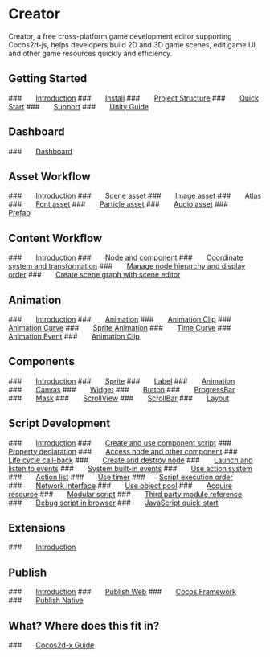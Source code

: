 # Creator
Creator, a free cross-platform game development editor supporting Cocos2d-js,
helps developers build 2D and 3D game scenes, edit game UI and other game resources
quickly and efficiency.

## Getting Started
###&emsp;&emsp;[Introduction](creator-chapters/getting-started/introduction.md)
###&emsp;&emsp;[Install](creator-chapters/getting-started/install.md)
###&emsp;&emsp;[Project Structure](creator-chapters/getting-started/project-structure.md)
###&emsp;&emsp;[Quick Start](creator-chapters/getting-started/quick-start.md)
###&emsp;&emsp;[Support](creator-chapters/getting-started/support.md)
###&emsp;&emsp;[Unity Guide](creator-chapters/getting-started/unity-guide.md)

## Dashboard
###&emsp;&emsp;[Dashboard](creator-chapters/dashboard.md)

<!--## Basics
###&emsp;&emsp;[Introduction](creator-chapters/basics/index.md)-->

## Asset Workflow
###&emsp;&emsp;[Introduction](creator-chapters/asset-workflow/index.md)
###&emsp;&emsp;[Scene asset](creator-chapters/asset-workflow/scene-managing.md)
###&emsp;&emsp;[Image asset](creator-chapters/asset-workflow/sprite.md)
###&emsp;&emsp;[Atlas](creator-chapters/asset-workflow/atlas.md)
###&emsp;&emsp;[Font asset](creator-chapters/asset-workflow/font.md)
###&emsp;&emsp;[Particle asset](creator-chapters/asset-workflow/particle.md)
###&emsp;&emsp;[Audio asset](creator-chapters/asset-workflow/audio-asset.md)
###&emsp;&emsp;[Prefab](creator-chapters/asset-workflow/prefab.md)

## Content Workflow
###&emsp;&emsp;[Introduction](creator-chapters/content-workflow/index.md)
###&emsp;&emsp;[Node and component](creator-chapters/content-workflow/node-component.md)
###&emsp;&emsp;[Coordinate system and transformation](creator-chapters/content-workflow/transform.md)
###&emsp;&emsp;[Manage node hierarchy and display order](creator-chapters/content-workflow/node-tree.md)
###&emsp;&emsp;[Create scene graph with scene editor](creator-chapters/content-workflow/scene-editing.md)

## Animation
###&emsp;&emsp;[Introduction](creator-chapters/animation/index.md)
###&emsp;&emsp;[Animation](creator-chapters/animation/animation.md)
###&emsp;&emsp;[Animation Clip](creator-chapters/animation/animation-clip.md)
###&emsp;&emsp;[Animation Curve](creator-chapters/animation/animation-curve.md)
###&emsp;&emsp;[Sprite Animation](creator-chapters/animation/sprite-animation.md)
###&emsp;&emsp;[Time Curve](creator-chapters/animation/time-curve.md)
###&emsp;&emsp;[Animation Event](creator-chapters/animation/animation-event.md)
###&emsp;&emsp;[Animation Clip](creator-chapters/animation/scripting-animation.md)

## Components
###&emsp;&emsp;[Introduction](creator-chapters/components/index.md)
###&emsp;&emsp;[Sprite](creator-chapters/components/sprite.md)
###&emsp;&emsp;[Label](creator-chapters/components/label.md)
###&emsp;&emsp;[Animation](creator-chapters/components/animation.md)
###&emsp;&emsp;[Canvas](creator-chapters/components/canvas.md)
###&emsp;&emsp;[Widget](creator-chapters/components/widget.md)
###&emsp;&emsp;[Button](creator-chapters/components/button.md)
###&emsp;&emsp;[ProgressBar](creator-chapters/components/progress.md)
###&emsp;&emsp;[Mask](creator-chapters/components/mask.md)
###&emsp;&emsp;[ScrollView](creator-chapters/components/scrollview.md)
###&emsp;&emsp;[ScrollBar](creator-chapters/components/scrollbar.md)
###&emsp;&emsp;[Layout](creator-chapters/components/layout.md)

## Script Development
###&emsp;&emsp;[Introduction](creator-chapters/scripting/index.md)
###&emsp;&emsp;[Create and use component script](creator-chapters/scripting/use-component.md)
###&emsp;&emsp;[Property declaration](creator-chapters/scripting/properties.md)
###&emsp;&emsp;[Access node and other component](creator-chapters/scripting/access-node-component.md)
###&emsp;&emsp;[Life cycle call-back](creator-chapters/scripting/life-cycle-callbacks.md)
###&emsp;&emsp;[Create and destroy node](creator-chapters/scripting/create-destroy.md)
###&emsp;&emsp;[Launch and listen to events](creator-chapters/scripting/events.md)
###&emsp;&emsp;[System built-in events](creator-chapters/scripting/internal-events.md)
###&emsp;&emsp;[Use action system](creator-chapters/scripting/actions.md)
###&emsp;&emsp;[Action list](creator-chapters/scripting/action-list.md)
###&emsp;&emsp;[Use timer](creator-chapters/scripting/scheduler.md)
###&emsp;&emsp;[Script execution order](creator-chapters/scripting/execution-order.md)
###&emsp;&emsp;[Network interface](creator-chapters/scripting/network.md)
###&emsp;&emsp;[Use object pool](creator-chapters/scripting/pooling.md)
###&emsp;&emsp;[Acquire resource](creator-chapters/scripting/load-assets.md)
###&emsp;&emsp;[Modular script](creator-chapters/scripting/modular-script.md)
###&emsp;&emsp;[Third party module reference](creator-chapters/scripting/third-party-module.md)
###&emsp;&emsp;[Debug script in browser](creator-chapters/scripting/web-debug-scripts.md)
###&emsp;&emsp;[JavaScript quick-start](creator-chapters/scripting/javascript-primer.md)

## Extensions
###&emsp;&emsp;[Introduction](creator-chapters/extension/index.md)

## Publish
###&emsp;&emsp;[Introduction](creator-chapters/publish/index.md)
###&emsp;&emsp;[Publish Web](creator-chapters/publish/publish-web.md)
###&emsp;&emsp;[Cocos Framework](creator-chapters/publish/cocos-framework.md)
###&emsp;&emsp;[Publish Native](creator-chapters/publish/publish-native.md)

## What? Where does this fit in?
###&emsp;&emsp;[Cocos2d-x Guide](creator-chapters/cocos2d-x-guide.md)
